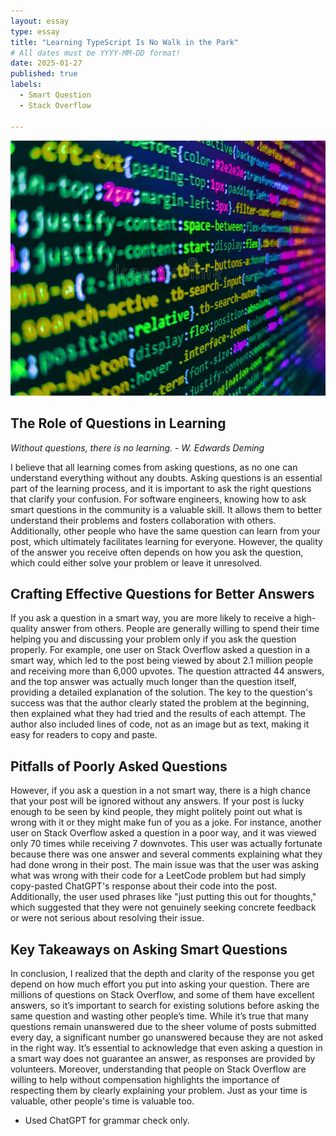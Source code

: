 ```yaml
---
layout: essay
type: essay
title: "Learning TypeScript Is No Walk in the Park"
# All dates must be YYYY-MM-DD format!
date: 2025-01-27
published: true
labels:
  - Smart Question
  - Stack Overflow

---
```


<img class="img-fluid" src="../img/Learning-TypeScript-Is-No-Walk-in-the-Park/typescript.webp">

## The Role of Questions in Learning

*Without questions, there is no learning. - W. Edwards Deming*

I believe that all learning comes from asking questions, as no one can understand everything without any doubts. Asking questions is an essential part of the learning process, and it is important to ask the right questions that clarify your confusion. For software engineers, knowing how to ask smart questions in the community is a valuable skill. It allows them to better understand their problems and fosters collaboration with others. Additionally, other people who have the same question can learn from your post, which ultimately facilitates learning for everyone. However, the quality of the answer you receive often depends on how you ask the question, which could either solve your problem or leave it unresolved.

## Crafting Effective Questions for Better Answers

If you ask a question in a smart way, you are more likely to receive a high-quality answer from others. People are generally willing to spend their time helping you and discussing your problem only if you ask the question properly. For example, one user on Stack Overflow asked a question in a smart way, which led to the post being viewed by about 2.1 million people and receiving more than 6,000 upvotes. The question attracted 44 answers, and the top answer was actually much longer than the question itself, providing a detailed explanation of the solution. The key to the question's success was that the author clearly stated the problem at the beginning, then explained what they had tried and the results of each attempt. The author also included lines of code, not as an image but as text, making it easy for readers to copy and paste.

## Pitfalls of Poorly Asked Questions

However, if you ask a question in a not smart way, there is a high chance that your post will be ignored without any answers. If your post is lucky enough to be seen by kind people, they might politely point out what is wrong with it or they might make fun of you as a joke. For instance, another user on Stack Overflow asked a question in a poor way, and it was viewed only 70 times while receiving 7 downvotes. This user was actually fortunate because there was one answer and several comments explaining what they had done wrong in their post. The main issue was that the user was asking what was wrong with their code for a LeetCode problem but had simply copy-pasted ChatGPT's response about their code into the post. Additionally, the user used phrases like "just putting this out for thoughts," which suggested that they were not genuinely seeking concrete feedback or were not serious about resolving their issue.

## Key Takeaways on Asking Smart Questions

In conclusion, I realized that the depth and clarity of the response you get depend on how much effort you put into asking your question. There are millions of questions on Stack Overflow, and some of them have excellent answers, so it’s important to search for existing solutions before asking the same question and wasting other people’s time. While it’s true that many questions remain unanswered due to the sheer volume of posts submitted every day, a significant number go unanswered because they are not asked in the right way. It’s essential to acknowledge that even asking a question in a smart way does not guarantee an answer, as responses are provided by volunteers. Moreover, understanding that people on Stack Overflow are willing to help without compensation highlights the importance of respecting them by clearly explaining your problem. Just as your time is valuable, other people's time is valuable too.

- Used ChatGPT for grammar check only.
